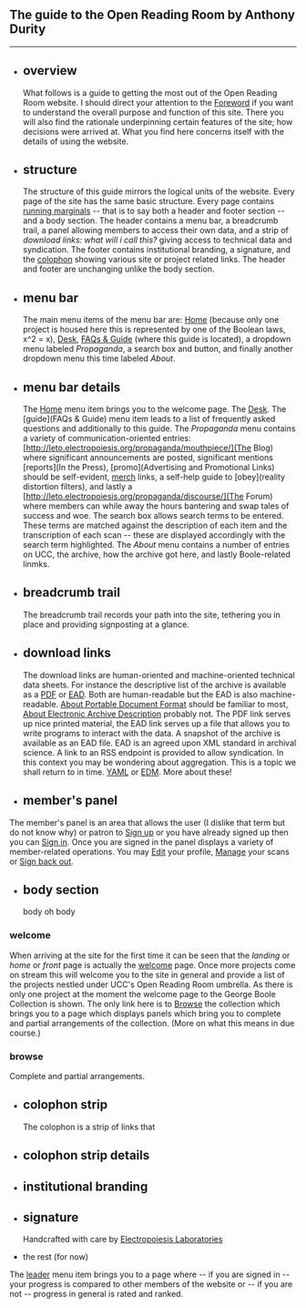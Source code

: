 ## The guide to the <span class="hot-cinnamon">Open Reading Room</span> by Anthony Durity

- - -

+	overview
	--------

	What follows is a guide to getting the most out of the Open Reading Room website. I should direct your attention to the [Foreword](foreword) if you want to understand the overall purpose and function of this site. There you will also find the rationale underpinning certain features of the site; how decisions were arrived at. What you find here concerns itself with the details of using the website.

+	structure
	---------

	The structure of this guide mirrors the logical units of the website. Every page of the site has the same basic structure. Every page contains [running marginals](https://english.stackexchange.com/questions/24060/what-word-defines-a-category-suited-for-both-header-and-footer) -- that is to say both a header and footer section -- and a body section. The header contains a menu bar, a breadcrumb trail, a panel allowing members to access their own data, and a strip of _download links: what will i call this?_ giving access to technical data and syndication. The footer contains institutional branding, a signature, and the [colophon](https://en.wikipedia.org/wiki/Colophon_(publishing)) showing various site or project related links. The header and footer are unchanging unlike the body section. 

+	menu bar
	--------

	The main menu items of the menu bar are: [Home](welcome) (because only one project is housed here this is represented by one of the Boolean laws, x^2 = x), [Desk](desk), [FAQs & Guide](faqs_n_quide) (where this guide is located), a dropdown menu labeled *Propaganda*, a search box and button, and finally another dropdown menu this time labeled *About*.

+	menu bar details
	----------------

	The [Home](welcome) menu item brings you to the welcome page. The [Desk](desk). The [guide](FAQs & Guide) menu item leads to a list of frequently asked questions and additionally to this guide. The *Propaganda* menu contains a variety of communication-oriented entries: [http://leto.electropoiesis.org/propaganda/mouthpiece/](The Blog) where significant announcements are posted, significant mentions [reports](In the Press), [promo](Advertising and Promotional Links) should be self-evident, [merch](Merchandising) links, a self-help guide to [obey](reality distortion filters), and lastly a [http://leto.electropoiesis.org/propaganda/discourse/](The Forum) where members can while away the hours bantering and swap tales of success and woe. The search box allows search terms to be entered. These terms are matched against the description of each item and the transcription of each scan -- these are displayed accordingly with the search term highlighted. The *About* menu contains a number of entries on UCC, the archive, how the archive got here, and lastly Boole-related linmks.

+	breadcrumb trail
	----------------

	The breadcrumb trail records your path into the site, tethering you in place and providing signposting at a glance. 

+	download links
	--------------

	The download links are human-oriented and machine-oriented technical data sheets. For instance the descriptive list of the archive is available as a [PDF](archival_finding_aid?type=pdf) or [EAD](archival_finding_aid?type=ead). Both are human-readable but the EAD is also machine-readable. [About Portable Document Format](link_to_info_on_PDF) should be familiar to most, [About Electronic Archive Description](link_to_info_on_EAD) probably not. The PDF link serves up nice printed material, the EAD link serves up a file that allows you to write programs to interact with the data. A snapshot of the archive is available as an EAD file. EAD is an agreed upon XML standard in archival science. A link to an RSS endpoint is provided to allow syndication. In this context you may be wondering about aggregation. This is a topic we shall return to in time. [YAML](archival_finding_aid?type=yaml) or [EDM](archival_finding_aid?type=edm). More about these!

+	member's panel
	--------------

   The member's panel is an area that allows the user (I dislike that term but do not know why) or patron to [Sign up](members/sign_up) or you have already signed up then you can [Sign in](members/sign_in). Once you are signed in the panel displays a variety of member-related operations. You may [Edit](members/edit) your profile, [Manage](members/locked_scans) your scans or [Sign back out](members/sign_out).

+	body section
	------------

	body oh body

### welcome

When arriving at the site for the first time it can be seen that the *landing* or *home* or *front* page is actually the [welcome](Home) page. Once more projects come on stream this will welcome you to the site in general and provide a list of the projects nestled under UCC's Open Reading Room umbrella. As there is only one project at the moment the welcome page to the George Boole Collection is shown. The only link here is to [Browse](browse) the collection which brings you to a page which displays panels which bring you to complete and partial arrangements of the collection. (More on what this means in due course.)

### browse

Complete and partial arrangements.

+	colophon strip
	--------------

	The colophon is a strip of links that 

+	colophon strip details
	----------------------

+	institutional branding
	----------------------

+	signature
	---------

	Handcrafted with care by [Electropoiesis Laboratories](http://leto.electropoiesis.org/propaganda/ecce-homo/)

+	the rest (for now)

The [leader](Leaderboard) menu item brings you to a page where -- if you are signed in -- your progress is compared to other members of the website or -- if you are not -- progress in general is rated and ranked.
